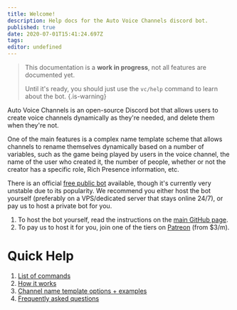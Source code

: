 ```yaml
---
title: Welcome!
description: Help docs for the Auto Voice Channels discord bot.
published: true
date: 2020-07-01T15:41:24.697Z
tags: 
editor: undefined
---
```


> This documentation is a **work in progress**, not all features are documented yet.
> 
> Until it's ready, you should just use the `vc/help` command to learn about the bot.
{.is-warning}

Auto Voice Channels is an open-source Discord bot that allows users to create voice channels dynamically as they're needed, and delete them when they're not.

One of the main features is a complex name template scheme that allows channels to rename themselves dynamically based on a number of variables, such as the game being played by users in the voice channel, the name of the user who created it, the number of people, whether or not the creator has a specific role, Rich Presence information, etc.

There is an official [free public bot](https://discordapp.com/api/oauth2/authorize?client_id=479393422705426432&permissions=286280784&scope=bot) available, though it's currently very unstable due to its popularity. We recommend you either host the bot yourself (preferably on a VPS/dedicated server that stays online 24/7), or pay us to host a private bot for you.

1. To host the bot yourself, read the instructions on the [main GitHub page](https://github.com/gregzaal/Auto-Voice-Channels).
2. To pay us to host it for you, join one of the tiers on [Patreon](https://www.patreon.com/pixaal) (from $3/m).

# Quick Help

1. [List of commands](/commands)
1. [How it works](/how-it-works)
2. [Channel name template options + examples](/command/template)
3. [Frequently asked questions](/FAQ)
